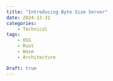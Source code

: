 ```yaml
---
title: "Introducing Byte Size Server"
date: 2024-12-31
categories: 
    - Technical
tags:
    - OSS
    - Rust
    - Wasm
    - Architecture

Draft: true
---
```




